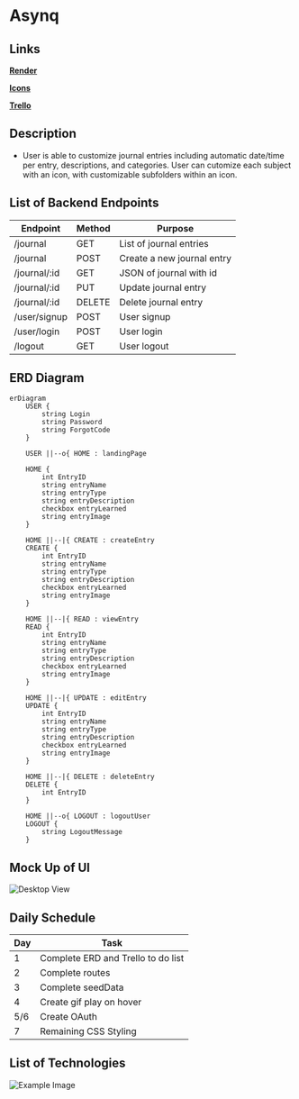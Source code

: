 # **Asynq**

## Links
[**Render**](https://asynq-k9be.onrender.com)

[**Icons**](https://icons8.com/icons/color)

[**Trello**](https://trello.com/b/dVAobCJu/asynq)

## Description
- User is able to customize journal entries including automatic date/time per entry, descriptions, and categories. User can cutomize each subject with an icon, with customizable subfolders within an icon. 


## List of Backend Endpoints
|Endpoint|Method|Purpose|
|--------|------|--------|
|/journal|GET|List of journal entries|
|/journal|POST|Create a new journal entry|
|/journal/:id|GET|JSON of journal with id|
|/journal/:id|PUT|Update journal entry|
|/journal/:id|DELETE|Delete journal entry|
|/user/signup|POST|User signup| not yet finished
|/user/login|POST|User login| not yet finished
|/logout|GET|User logout| not yet finished

## ERD Diagram
``` mermaid
erDiagram
    USER {
        string Login
        string Password
        string ForgotCode
    }

    USER ||--o{ HOME : landingPage

    HOME {
        int EntryID
        string entryName
        string entryType
        string entryDescription
        checkbox entryLearned
        string entryImage
    }

    HOME ||--|{ CREATE : createEntry
    CREATE {
        int EntryID
        string entryName
        string entryType
        string entryDescription
        checkbox entryLearned
        string entryImage
    }

    HOME ||--|{ READ : viewEntry
    READ {
        int EntryID
        string entryName
        string entryType
        string entryDescription
        checkbox entryLearned
        string entryImage
    }

    HOME ||--|{ UPDATE : editEntry
    UPDATE {
        int EntryID
        string entryName
        string entryType
        string entryDescription
        checkbox entryLearned
        string entryImage
    }

    HOME ||--|{ DELETE : deleteEntry
    DELETE {
        int EntryID
    }

    HOME ||--o{ LOGOUT : logoutUser
    LOGOUT {
        string LogoutMessage
    }

```


## Mock Up of UI
![Desktop View](/mockupofUI.jpeg)

## Daily Schedule
|Day|Task|
|---|----|
|1|Complete ERD and Trello to do list|
|2|Complete routes|
|3|Complete seedData|
|4|Create gif play on hover|
|5/6|Create OAuth|
|7|Remaining CSS Styling|

## List of Technologies
![Example Image](/p2.jpg)

<!-- @import "[TOC]" {cmd="toc" depthFrom=1 depthTo=6 orderedList=false} -->
